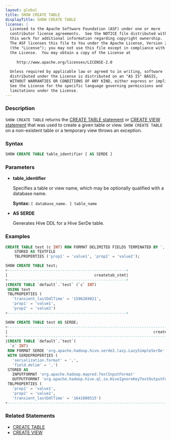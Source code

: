 ```yaml
---
layout: global
title: SHOW CREATE TABLE
displayTitle: SHOW CREATE TABLE
license: |
  Licensed to the Apache Software Foundation (ASF) under one or more
  contributor license agreements.  See the NOTICE file distributed with
  this work for additional information regarding copyright ownership.
  The ASF licenses this file to You under the Apache License, Version 2.0
  (the "License"); you may not use this file except in compliance with
  the License.  You may obtain a copy of the License at
 
     http://www.apache.org/licenses/LICENSE-2.0
 
  Unless required by applicable law or agreed to in writing, software
  distributed under the License is distributed on an "AS IS" BASIS,
  WITHOUT WARRANTIES OR CONDITIONS OF ANY KIND, either express or implied.
  See the License for the specific language governing permissions and
  limitations under the License.
---
```


### Description

`SHOW CREATE TABLE` returns the [CREATE TABLE statement](sql-ref-syntax-ddl-create-table.html) or [CREATE VIEW statement](sql-ref-syntax-ddl-create-view.html) that was used to create a given table or view. `SHOW CREATE TABLE` on a non-existent table or a temporary view throws an exception.

### Syntax

```sql
SHOW CREATE TABLE table_identifier [ AS SERDE ]
```

### Parameters

* **table_identifier**

    Specifies a table or view name, which may be optionally qualified with a database name.

    **Syntax:** `[ database_name. ] table_name`

* **AS SERDE**

    Generates Hive DDL for a Hive SerDe table.

### Examples

```sql
CREATE TABLE test (c INT) ROW FORMAT DELIMITED FIELDS TERMINATED BY ','
    STORED AS TEXTFILE
    TBLPROPERTIES ('prop1' = 'value1', 'prop2' = 'value2');

SHOW CREATE TABLE test;
+----------------------------------------------------+
|                                      createtab_stmt|
+----------------------------------------------------+
|CREATE TABLE `default`.`test` (`c` INT)
 USING text
 TBLPROPERTIES (
   'transient_lastDdlTime' = '1586269021',
   'prop1' = 'value1',
   'prop2' = 'value2')
+----------------------------------------------------+

SHOW CREATE TABLE test AS SERDE;
+------------------------------------------------------------------------------+
|                                                                createtab_stmt|
+------------------------------------------------------------------------------+
|CREATE TABLE `default`.`test`(
  `c` INT)
 ROW FORMAT SERDE 'org.apache.hadoop.hive.serde2.lazy.LazySimpleSerDe'
 WITH SERDEPROPERTIES (
   'serialization.format' = ',',
   'field.delim' = ',')
 STORED AS
   INPUTFORMAT 'org.apache.hadoop.mapred.TextInputFormat'
   OUTPUTFORMAT 'org.apache.hadoop.hive.ql.io.HiveIgnoreKeyTextOutputFormat'
 TBLPROPERTIES (
   'prop1' = 'value1',
   'prop2' = 'value2',
   'transient_lastDdlTime' = '1641800515')
+------------------------------------------------------------------------------+
```

### Related Statements

* [CREATE TABLE](sql-ref-syntax-ddl-create-table.html)
* [CREATE VIEW](sql-ref-syntax-ddl-create-view.html)


